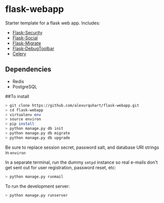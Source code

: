 # flask-webapp
Starter template for a flask web app. Includes:

- [Flask-Security](https://pythonhosted.org/Flask-Security/)
- [Flask-Social](http://pythonhosted.org/Flask-Social/)
- [Flask-Migrate](http://flask-migrate.readthedocs.io/en/latest/)
- [Flask-DebugToolbar](http://flask-debugtoolbar.readthedocs.io/en/latest/)
- [Celery](http://docs.celeryproject.org/en/latest/index.html)

## Dependencies
- Redis
- PostgreSQL

##To install

```bash
> git clone https://github.com/alexurquhart/flask-webapp.git
> cd flask-webapp
> virtualenv env
> source environ
> pip install
> python manage.py db init
> python manage.py db migrate
> python manage.py db upgrade
```
Be sure to replace session secret, password salt, and database URI strings in `environ`

In a separate terminal, run the dummy `smtpd` instance so real e-mails don't get sent out for user registration, password reset, etc:
```bash
> python manage.py runmail
```

To run the development server:
```bash
> python manage.py runserver
```
